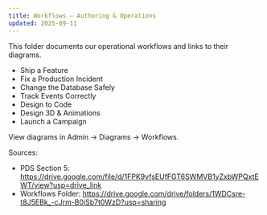 ```yaml
---
title: Workflows — Authoring & Operations
updated: 2025-09-11
---
```


This folder documents our operational workflows and links to their diagrams.

- Ship a Feature
- Fix a Production Incident
- Change the Database Safely
- Track Events Correctly
- Design to Code
- Design 3D & Animations
- Launch a Campaign

View diagrams in Admin → Diagrams → Workflows.

Sources:
- PDS Section 5: https://drive.google.com/file/d/1FPK9vfsEUfFGT6SWMVB1yZxbWPQxtEWT/view?usp=drive_link
- Workflows Folder: https://drive.google.com/drive/folders/1WDCsre-t8J5EBk_-cJrm-B0iSb7t0WzD?usp=sharing
